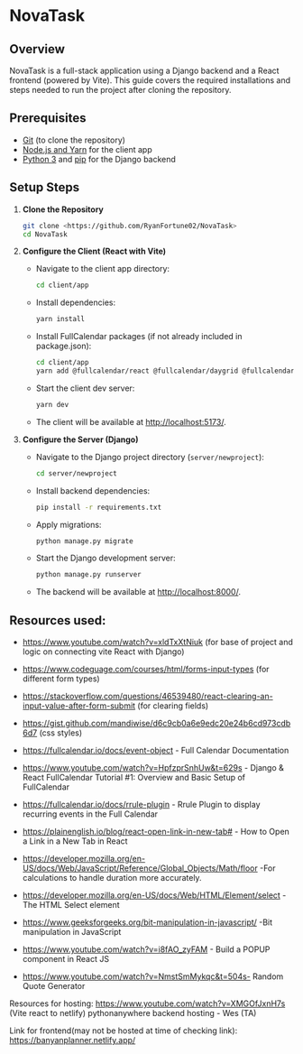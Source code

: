 # NovaTask

## Overview

NovaTask is a full-stack application using a Django backend and a React frontend (powered by Vite). This guide covers the required installations and steps needed to run the project after cloning the repository.

## Prerequisites

- [Git](https://git-scm.com/) (to clone the repository)
- [Node.js and Yarn](https://classic.yarnpkg.com/en/docs/install) for the client app
- [Python 3](https://www.python.org/downloads/) and [pip](https://pip.pypa.io/en/stable/) for the Django backend

## Setup Steps

1. **Clone the Repository**

   ```bash
   git clone <https://github.com/RyanFortune02/NovaTask>
   cd NovaTask
   ```

2. **Configure the Client (React with Vite)**

   - Navigate to the client app directory:
     ```bash
     cd client/app
     ```
   - Install dependencies:
     ```bash
     yarn install
     ```
   - Install FullCalendar packages (if not already included in package.json):
     ```bash
     cd client/app
     yarn add @fullcalendar/react @fullcalendar/daygrid @fullcalendar/timegrid @fullcalendar/interaction @fullcalendar/list @fullcalendar/rrule rrule
     ```
   - Start the client dev server:
     ```bash
     yarn dev
     ```
   - The client will be available at [http://localhost:5173/](http://localhost:5173/).

3. **Configure the Server (Django)**
   - Navigate to the Django project directory (`server/newproject`):
     ```bash
     cd server/newproject
     ```
   - Install backend dependencies:
     ```bash
     pip install -r requirements.txt
     ```
   - Apply migrations:
     ```bash
     python manage.py migrate
     ```
   - Start the Django development server:
     ```bash
     python manage.py runserver
     ```
   - The backend will be available at [http://localhost:8000/](http://localhost:8000/).

## Resources used:

- https://www.youtube.com/watch?v=xldTxXtNiuk (for base of project and logic on connecting vite React with Django)
- https://www.codeguage.com/courses/html/forms-input-types (for different form types)
- https://stackoverflow.com/questions/46539480/react-clearing-an-input-value-after-form-submit (for clearing fields)
- https://gist.github.com/mandiwise/d6c9cb0a6e9edc20e24b6cd973cdb6d7 (css styles)

- https://fullcalendar.io/docs/event-object - Full Calendar Documentation
- https://www.youtube.com/watch?v=HpfzprSnhUw&t=629s - Django & React FullCalendar Tutorial #1: Overview and Basic Setup of FullCalendar
- https://fullcalendar.io/docs/rrule-plugin - Rrule Plugin to display recurring events in the Full Calendar

- https://plainenglish.io/blog/react-open-link-in-new-tab# - How to Open a Link in a New Tab in React
- https://developer.mozilla.org/en-US/docs/Web/JavaScript/Reference/Global_Objects/Math/floor -For calculations to handle duration more accurately.
- https://developer.mozilla.org/en-US/docs/Web/HTML/Element/select - The HTML Select element
- https://www.geeksforgeeks.org/bit-manipulation-in-javascript/ -Bit manipulation in JavaScript

- https://www.youtube.com/watch?v=i8fAO_zyFAM - Build a POPUP component in React JS 
- https://www.youtube.com/watch?v=NmstSmMykqc&t=504s- Random Quote Generator

Resources for hosting:
https://www.youtube.com/watch?v=XMGOfJxnH7s (Vite react to netlify)
pythonanywhere backend hosting - Wes (TA)

Link for frontend(may not be hosted at time of checking link):
https://banyanplanner.netlify.app/
